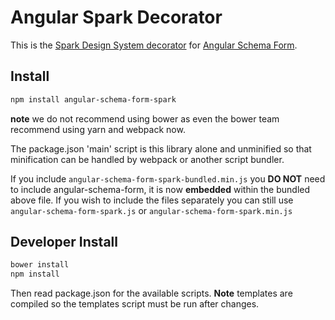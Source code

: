 Angular Spark Decorator
==========================

This is the [Spark Design System decorator](https://sparkdesignsystem.com) for [Angular Schema Form](https://github.com/json-schema-form/angular-schema-form).

Install
-------
```sh
npm install angular-schema-form-spark
```
**note** we do not recommend using bower as even the bower team recommend using yarn and webpack now.

The package.json 'main' script is this library alone and unminified so that minification can be handled by webpack or another script bundler.

If you include `angular-schema-form-spark-bundled.min.js` you **DO NOT** need to include angular-schema-form, it is now **embedded** within the bundled above file. If you wish to include the files separately you can still use `angular-schema-form-spark.js` or `angular-schema-form-spark.min.js`

Developer Install
-----------------
```sh
bower install
npm install
```
Then read package.json for the available scripts.
**Note** templates are compiled so the templates script must be run after changes.
